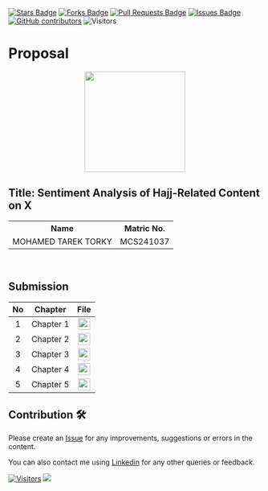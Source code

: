 <a href="https://github.com/drshahizan/research-design/stargazers"><img src="https://img.shields.io/github/stars/drshahizan/research-design" alt="Stars Badge"/></a>
<a href="https://github.com/drshahizan/research-design/network/members"><img src="https://img.shields.io/github/forks/drshahizan/research-design" alt="Forks Badge"/></a>
<a href="https://github.com/drshahizan/research-design/pulls"><img src="https://img.shields.io/github/issues-pr/drshahizan/research-design" alt="Pull Requests Badge"/></a>
<a href="https://github.com/drshahizan/research-design"><img src="https://img.shields.io/github/issues/drshahizan/research-design" alt="Issues Badge"/></a>
<a href="https://github.com/drshahizan/research-design/graphs/contributors"><img alt="GitHub contributors" src="https://img.shields.io/github/contributors/drshahizan/research-design?color=2b9348"></a>
![Visitors](https://api.visitorbadge.io/api/visitors?path=https%3A%2F%2Fgithub.com%2Fdrshahizan%2BDM&labelColor=%23d9e3f0&countColor=%23697689&style=flat)


# Proposal

<p align="center">
  <img height="200px" src=https://drive.google.com/file/d/1x-kA1DMPAvlUwUfJr7WKJHx9OsPVc0cb/preview" />
</p>

## Title: Sentiment Analysis of Hajj-Related Content on X

<table align="center">
  <tr>
    <th>Name</th>
    <th>Matric No.</th>
  </tr>
  <tr>
    <td>MOHAMED TAREK TORKY</td>
    <td>MCS241037</td>
  </tr>

</table>
<br>


## Submission

| No  | Chapter     |                                                 File |
| :-: | ---------- | :---------------------------------------------------------------------------------------------------: |
|  1  | Chapter 1 | <a href="./chapter1/"><img src="../../images/folder.png" width="24px" height="24px"></a> |
|  2  | Chapter 2 | <a href="./chapter2/"><img src="../../images/folder.png" width="24px" height="24px"></a> |
|  3  | Chapter 3 | <a href="./chapter3/"><img src="../../images/folder.png" width="24px" height="24px"></a> |
|  4  | Chapter 4 | <a href="./chapter4/"><img src="../../images/folder.png" width="24px" height="24px"></a> |
|  5  | Chapter 5 | <a href="./chapter5/"><img src="../../images/folder.png" width="24px" height="24px"></a> |

## Contribution 🛠️

Please create an [Issue](https://github.com/drshahizan/special-topic-data-engineering/issues) for any improvements, suggestions or errors in the content.

You can also contact me using [Linkedin](https://www.linkedin.com/in/mdtorky/) for any other queries or feedback.

[![Visitors](https://api.visitorbadge.io/api/visitors?path=https%3A%2F%2Fgithub.com%2Fdrshahizan&labelColor=%23697689&countColor=%23555555&style=plastic)](https://visitorbadge.io/status?path=https%3A%2F%2Fgithub.com%2Fdrshahizan)
![](https://hit.yhype.me/github/profile?user_id=81284918)



